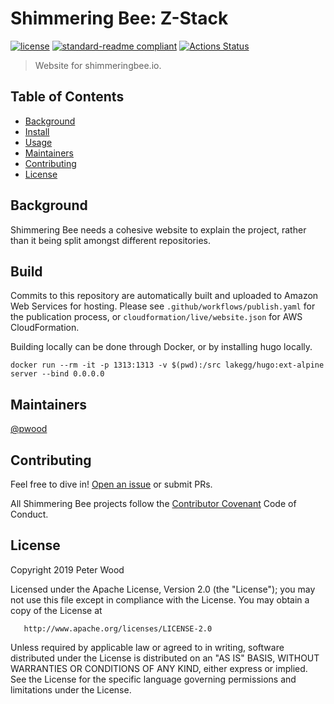 # Shimmering Bee: Z-Stack

[![license](https://img.shields.io/github/license/shimmeringbee/shimmeringbee.io.svg)](https://github.com/shimmeringbee/shimmeringbee.io/blob/master/LICENSE)
[![standard-readme compliant](https://img.shields.io/badge/standard--readme-OK-green.svg)](https://github.com/RichardLitt/standard-readme)
[![Actions Status](https://github.com/shimmeringbee/shimmeringbee.io/workflows/publish/badge.svg)](https://github.com/shimmeringbee/shimmeringbee.io/actions)

> Website for shimmeringbee.io.

## Table of Contents

- [Background](#background)
- [Install](#install)
- [Usage](#usage)
- [Maintainers](#maintainers)
- [Contributing](#contributing)
- [License](#license)

## Background

Shimmering Bee needs a cohesive website to explain the project, rather than it being split amongst different repositories.

## Build

Commits to this repository are automatically built and uploaded to Amazon Web Services for hosting. Please see `.github/workflows/publish.yaml` for the publication process, or `cloudformation/live/website.json` for AWS CloudFormation.

Building locally can be done through Docker, or by installing hugo locally.

```
docker run --rm -it -p 1313:1313 -v $(pwd):/src lakegg/hugo:ext-alpine server --bind 0.0.0.0
```

## Maintainers

[@pwood](https://github.com/pwood)

## Contributing

Feel free to dive in! [Open an issue](https://github.com/shimmeringbee/shimmeringbee.io/issues/new) or submit PRs.

All Shimmering Bee projects follow the [Contributor Covenant](http://contributor-covenant.org/version/1/3/0/) Code of Conduct.

## License

   Copyright 2019 Peter Wood

   Licensed under the Apache License, Version 2.0 (the "License");
   you may not use this file except in compliance with the License.
   You may obtain a copy of the License at

       http://www.apache.org/licenses/LICENSE-2.0

   Unless required by applicable law or agreed to in writing, software
   distributed under the License is distributed on an "AS IS" BASIS,
   WITHOUT WARRANTIES OR CONDITIONS OF ANY KIND, either express or implied.
   See the License for the specific language governing permissions and
   limitations under the License.